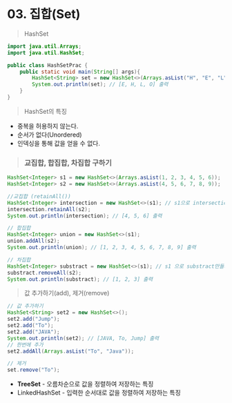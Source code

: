 # 03. 집합(Set)

> HashSet

```java
import java.util.Arrays;
import java.util.HashSet;

public class HashSetPrac {
    public static void main(String[] args){
        HashSet<String> set = new HashSet<>(Arrays.asList("H", "E", "L", "L", "O"));
        System.out.println(set); // [E, H, L, O] 출력
    }
}
```



> HashSet의 특징

- 중복을 허용하지 않는다.
- 순서가 없다(Unordered)
- 인덱싱을 통해 값을 얻을 수 없다.



> ### 교집합, 합집합, 차집합 구하기

```java
HashSet<Integer> s1 = new HashSet<>(Arrays.asList(1, 2, 3, 4, 5, 6));
HashSet<Integer> s2 = new HashSet<>(Arrays.asList(4, 5, 6, 7, 8, 9));

//교집합 (retainAll())
HashSet<Integer> intersection = new HashSet<>(s1); // s1으로 intersection 만들기
intersection.retainAll(s2);
System.out.println(intersection); // [4, 5, 6] 출력

// 합집합
HashSet<Integer> union = new HashSet<>(s1);
union.addAll(s2);
System.out.println(union); // [1, 2, 3, 4, 5, 6, 7, 8, 9] 출력

// 차집합
HashSet<Integer> substract = new HashSet<>(s1); // s1 으로 substract만들기
substract.removeAll(s2);
System.out.println(substract); // [1, 2, 3] 출력
```



> 값 추가하기(add), 제거(remove)

```java
// 값 추가하기
HashSet<String> set2 = new HashSet<>();
set2.add("Jump");
set2.add("To");
set2.add("JAVA");
System.out.println(set2); // [JAVA, To, Jump] 출력
// 한번에 추가
set2.addAll(Arrays.asList("To", "Java"));

// 제거
set.remove("To");
```



- **TreeSet** - 오름차순으로 값을 정렬하여 저장하는 특징
- LinkedHashSet - 입력한 순서대로 값을 정렬하여 저장하는 특징